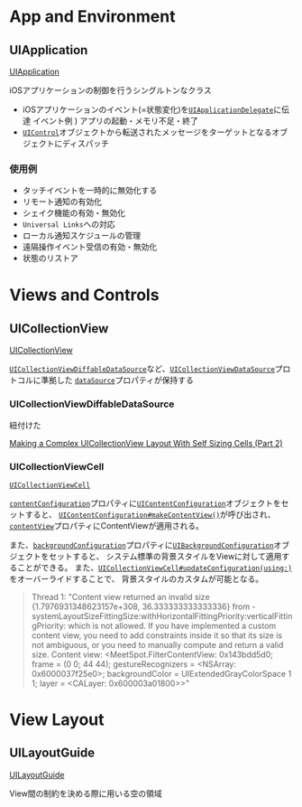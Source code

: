 # App and Environment

## UIApplication

[UIApplication](https://developer.apple.com/documentation/uikit/uiapplication)

iOSアプリケーションの制御を行うシングルトンなクラス

- iOSアプリケーションのイベント(=状態変化)を[`UIApplicationDelegate`](https://developer.apple.com/documentation/uikit/uiapplicationdelegate)に伝達
イベント例 ) アプリの起動・メモリ不足・終了
- [`UIControl`](https://developer.apple.com/documentation/uikit/uicontrol)オブジェクトから転送されたメッセージをターゲットとなるオブジェクトにディスパッチ

### 使用例

- タッチイベントを一時的に無効化する
- リモート通知の有効化
- シェイク機能の有効・無効化
- `Universal Links`への対応
- ローカル通知スケジュールの管理
- 遠隔操作イベント受信の有効・無効化
- 状態のリストア

# Views and Controls

## UICollectionView

[UICollectionView](https://developer.apple.com/documentation/uikit/uicollectionview)

[`UICollectionViewDiffableDataSource`](https://developer.apple.com/documentation/uikit/uicollectionviewdiffabledatasource)など、[`UICollectionViewDataSource`](https://developer.apple.com/documentation/uikit/uicollectionviewdatasource)プロトコルに準拠した
[`dataSource`]()プロパティが保持する

### UICollectionViewDiffableDataSource

紐付けた

[Making a Complex UICollectionView Layout With Self Sizing Cells (Part 2)](https://medium.com/@mfc83/making-a-complex-uicollectionviewlayout-with-self-sizing-cells-part-2-2652babfa4c0)

### UICollectionViewCell

[`UICollectionViewCell`](https://developer.apple.com/documentation/uikit/uicollectionviewcell)

[`contentConfiguration`](https://developer.apple.com/documentation/uikit/uicollectionviewcell/3600949-contentconfiguration)プロパティに[`UIContentConfiguration`](https://developer.apple.com/documentation/uikit/uicontentconfiguration)オブジェクトをセットすると、
[`UIContentConfiguration#makeContentView()`](https://developer.apple.com/documentation/uikit/uicontentconfiguration/3600982-makecontentview)が呼び出され、
[`contentView`](https://developer.apple.com/documentation/uikit/uicollectionviewcell/1620133-contentview)プロパティにContentViewが適用される。

また、[`backgroundConfiguration`](https://developer.apple.com/documentation/uikit/uicollectionviewcell/3600947-backgroundconfiguration)プロパティに[`UIBackgroundConfiguration`](https://developer.apple.com/documentation/uikit/uibackgroundconfiguration)オブジェクトをセットすると、
システム標準の背景スタイルをViewに対して適用することができる。
また、[`UICollectionViewCell#updateConfiguration(using:)`](https://developer.apple.com/documentation/uikit/uicollectionviewcell/3600950-updateconfiguration)をオーバーライドすることで、
背景スタイルのカスタムが可能となる。

> Thread 1: "Content view returned an invalid size {1.7976931348623157e+308, 36.333333333333336} from -systemLayoutSizeFittingSize:withHorizontalFittingPriority:verticalFittingPriority: which is not allowed. If you have implemented a custom content view, you need to add constraints inside it so that its size is not ambiguous, or you need to manually compute and return a valid size. Content view: <MeetSpot.FilterContentView: 0x143bdd5d0; frame = (0 0; 44 44); gestureRecognizers = <NSArray: 0x6000037f25e0>; backgroundColor = UIExtendedGrayColorSpace 1 1; layer = <CALayer: 0x600003a01800>>"

# View Layout

## UILayoutGuide

[UILayoutGuide](https://developer.apple.com/documentation/uikit/uilayoutguide)

View間の制約を決める際に用いる空の領域
